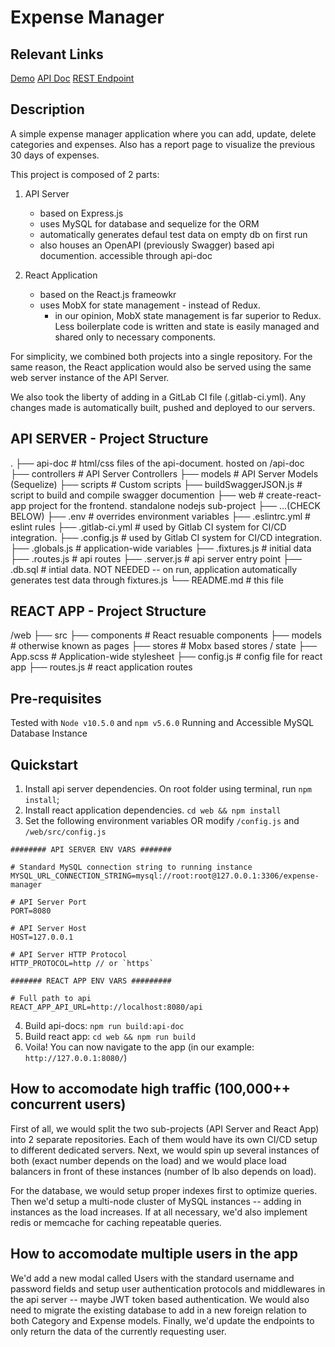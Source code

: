 # Expense Manager

## Relevant Links
[Demo](https://expense-manager.thinkingpandas.com/)
[API Doc](https://expense-manager.thinkingpandas.com/api-doc)
[REST Endpoint](https://expense-manager.thinkingpandas.com/api)

## Description

A simple expense manager application where you can add, update, delete categories and expenses. Also has a report page to visualize the previous 30 days of expenses.

This project is composed of 2 parts:
  1. API Server
        - based on Express.js
        - uses MySQL for database and sequelize for the ORM
        - automatically generates defaul test data on empty db on first run
        - also houses an OpenAPI (previously Swagger) based api documention. accessible through api-doc

  2. React Application
        - based on the React.js frameowkr
        - uses MobX for state management - instead of Redux.
            - in our opinion, MobX state management is far superior to Redux. Less boilerplate code is written and state is easily managed and shared only to necessary components.

For simplicity, we combined both projects into a single repository. For the same reason, the React application would also be served using the same web server instance of the API Server.

We also took the liberty of adding in a GitLab CI file (.gitlab-ci.yml). Any changes made is automatically built, pushed and deployed to our servers.

## API SERVER - Project Structure
  .
  ├── api-doc                     # html/css files of the api-document. hosted on /api-doc
  ├── controllers                 # API Server Controllers
  ├── models                      # API Server Models (Sequelize)
  ├── scripts                     # Custom scripts
        ├── buildSwaggerJSON.js   # script to build and compile swagger documention
  ├── web                       # create-react-app project for the frontend. standalone nodejs sub-project
        ├── ...(CHECK BELOW)
  ├── .env                      # overrides environment variables
  ├── .eslintrc.yml                      # eslint rules
  ├── .gitlab-ci.yml                      # used by Gitlab CI system for CI/CD integration.
  ├── .config.js                      # used by Gitlab CI system for CI/CD integration.
  ├── .globals.js                      # application-wide variables
  ├── .fixtures.js                      # initial data
  ├── .routes.js                      # api routes
  ├── .server.js                      # api server entry point
  ├── .db.sql                      # intial data. NOT NEEDED -- on run, application automatically generates test data through fixtures.js
  └── README.md                 # this file

## REACT APP - Project Structure
  /web
  ├── src
      ├── components                 # React resuable components
      ├── models                      # otherwise known as pages
      ├── stores                     # Mobx based stores / state
  ├── App.scss                     # Application-wide stylesheet
  ├── config.js                     # config file for react app
  ├── routes.js                     # react application routes


## Pre-requisites
  Tested with `Node v10.5.0` and `npm v5.6.0`
  Running and Accessible MySQL Database Instance

## Quickstart

1. Install api server dependencies. On root folder using terminal, run `npm install`;
2. Install react application dependencies. `cd web && npm install`
3. Set the following environment variables OR modify `/config.js` and `/web/src/config.js`
```
######## API SERVER ENV VARS #######

# Standard MySQL connection string to running instance
MYSQL_URL_CONNECTION_STRING=mysql://root:root@127.0.0.1:3306/expense-manager

# API Server Port
PORT=8080

# API Server Host
HOST=127.0.0.1

# API Server HTTP Protocol
HTTP_PROTOCOL=http // or `https`

####### REACT APP ENV VARS #########

# Full path to api
REACT_APP_API_URL=http://localhost:8080/api
```

4. Build api-docs: `npm run build:api-doc`
5. Build react app: `cd web && npm run build`
6. Voila! You can now navigate to the app (in our example: `http://127.0.0.1:8080/`)


## How to accomodate high traffic (100,000++ concurrent users)

First of all, we would split the two sub-projects (API Server and React App) into 2 separate repositories. Each of them would have its own CI/CD setup to different dedicated servers. Next, we would spin up several instances of both (exact number depends on the load) and we would place load balancers in front of these instances (number of lb also depends on load).

For the database, we would setup proper indexes first to optimize queries. Then we'd setup a multi-node cluster of MySQL instances -- adding in instances as the load increases. If at all necessary, we'd also implement redis or memcache for caching repeatable queries.


## How to accomodate multiple users in the app

We'd add a new modal called Users with the standard username and password fields and setup user authentication protocols and middlewares in the api server -- maybe JWT token based authentication. We would also need to migrate the existing database to add in a new foreign relation to both Category and Expense models. Finally, we'd update the endpoints to only return the data of the currently requesting user.

